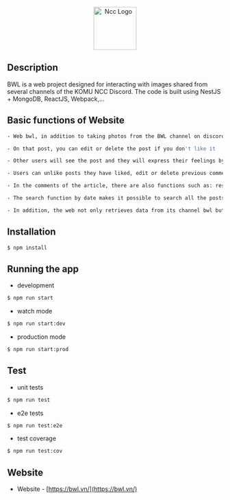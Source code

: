 <p align="center">
  <a href="http://bwl.vn/" target="blank"><img src="https://bwl.vn/assets/img/logo.png" width="100" height="100" alt="Ncc Logo" /></a>
</p>

## Description

BWL is a web project designed for interacting with images shared from several channels of the KOMU NCC Discord. The code is built using NestJS + MongoDB, ReactJS, Webpack,...

## Basic functions of Website

```bash
- Web bwl, in addition to taking photos from the BWL channel on discord, users can post images directly on <br/> the web, helping you quickly share the moments you want
```
```bash
- On that post, you can edit or delete the post if you don't like it
```
```bash
- Other users will see the post and they will express their feelings by: liking and commenting on the post <br/> and all those interactions will notify you about the account.
```
```bash
- Users can unlike posts they have liked, edit or delete previous comments, and they can also see <br/> specifically which users have reacted or liked the post.
```
```bash
- In the comments of the article, there are also functions such as: responding to comments, liking and <br/>disliking commen, pinning comments to help you freely express your feelings.
```
```bash
- The search function by date makes it possible to search all the posts in a period of time and search by <br/> user helps you find all the posts of that user.
```
```bash
- In addition, the web not only retrieves data from its channel bwl but also from wibu and nccgaming channels <br/> and has similar functions.
```

## Installation

```bash
$ npm install
```

## Running the app

- development
```bash
$ npm run start
```

- watch mode
```bash
$ npm run start:dev
```

- production mode
```bash
$ npm run start:prod
```

## Test

- unit tests
```bash
$ npm run test
```

- e2e tests
```bash
$ npm run test:e2e
```

- test coverage
```bash
$ npm run test:cov
```

## Website

- Website - [https://bwl.vn/](https://bwl.vn/)
